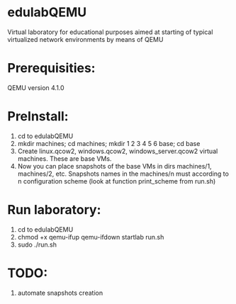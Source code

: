 # edulabQEMU
Virtual laboratory for educational purposes aimed at starting of typical virtualized network environments by means of QEMU

# Prerequisities:
QEMU version 4.1.0

# PreInstall:
1. cd to edulabQEMU
2. mkdir machines; cd machines; mkdir 1 2 3 4 5 6 base; cd base
3. Create linux.qcow2, windows.qcow2, windows_server.qcow2 virtual machines. These are base VMs.
4. Now you can place snapshots of the base VMs in dirs machines/1, machines/2, etc. Snapshots names in the machines/n must according to n configuration scheme (look at function print_scheme from run.sh)

# Run laboratory:
1. cd to edulabQEMU
2. chmod +x qemu-ifup qemu-ifdown startlab run.sh
3. sudo ./run.sh

# TODO:
1. automate snapshots creation

